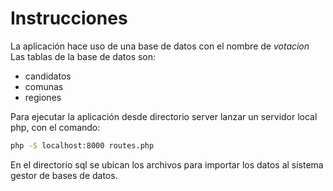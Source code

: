 # Instrucciones

La aplicación hace uso de una base de datos con el nombre de *votacion*
Las tablas de la base de datos son:
- candidatos
- comunas
- regiones

Para ejecutar la aplicación desde directorio server lanzar un servidor
local php, con el comando:

```bash
php -S localhost:8000 routes.php
```

En el directorio sql se ubican los archivos para importar los datos al
sistema gestor de bases de datos.
